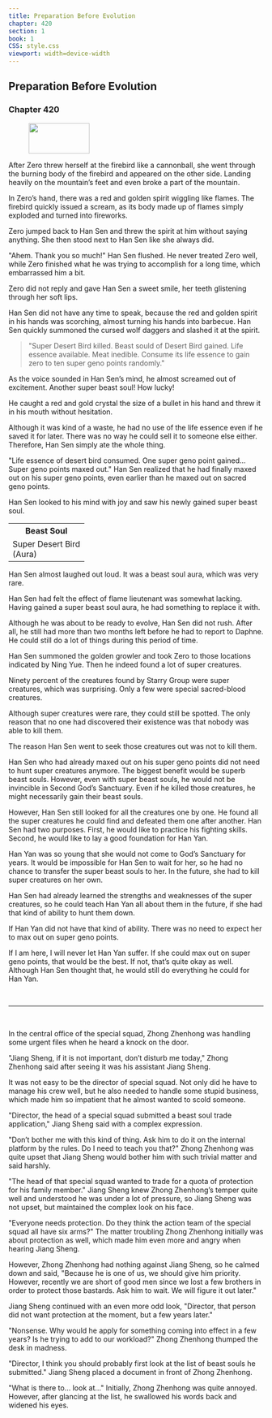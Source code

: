 ```yaml
---
title: Preparation Before Evolution
chapter: 420
section: 1
book: 1
CSS: style.css
viewport: width=device-width
---
```


## Preparation Before Evolution

### Chapter 420

<figure>
	<img src="../Images/gem.gif" alt="" id="gem" width="120" height="60" />
</figure>

After Zero threw herself at the firebird like a cannonball, she went through the burning body of the firebird and appeared on the other side. Landing heavily on the mountain’s feet and even broke a part of the mountain.

In Zero’s hand, there was a red and golden spirit wiggling like flames. The firebird quickly issued a scream, as its body made up of flames simply exploded and turned into fireworks.

Zero jumped back to Han Sen and threw the spirit at him without saying anything. She then stood next to Han Sen like she always did.

"Ahem. Thank you so much!" Han Sen flushed. He never treated Zero well, while Zero finished what he was trying to accomplish for a long time, which embarrassed him a bit.

Zero did not reply and gave Han Sen a sweet smile, her teeth glistening through her soft lips.

Han Sen did not have any time to speak, because the red and golden spirit in his hands was scorching, almost turning his hands into barbecue. Han Sen quickly summoned the cursed wolf daggers and slashed it at the spirit.

> "Super Desert Bird killed. Beast sould of Desert Bird gained. Life essence available. Meat inedible. Consume its life essence to gain zero to ten super geno points randomly."
<!--"Super Creature Desert Bird Killed. Beast Soul Of Desert Bird Gained. Life Essence Available. Meat Inedible."-->

As the voice sounded in Han Sen’s mind, he almost screamed out of excitement. Another super beast soul! How lucky!

He caught a red and gold crystal the size of a bullet in his hand and threw it in his mouth without hesitation.

Although it was kind of a waste, he had no use of the life essence even if he saved it for later. There was no way he could sell it to someone else either. Therefore, Han Sen simply ate the whole thing.

"Life essence of desert bird consumed. One super geno point gained… Super geno points maxed out." Han Sen realized that he had finally maxed out on his super geno points, even earlier than he maxed out on sacred geno points.

Han Sen looked to his mind with joy and saw his newly gained super beast soul.

<div class="tables">
    <table class="beast">
        <tr>
            <th>Beast Soul</th>
        </tr><tr>
            <td>Super Desert Bird<br>
                <span class="type">(Aura)</span></td>
        </tr>
    </table>
<!--Type of beast soul of super creature desert bird: aura-->
</div>

Han Sen almost laughed out loud. It was a beast soul aura, which was very rare.

Han Sen had felt the effect of flame lieutenant was somewhat lacking. Having gained a super beast soul aura, he had something to replace it with.

Although he was about to be ready to evolve, Han Sen did not rush. After all, he still had more than two months left before he had to report to Daphne. He could still do a lot of things during this period of time.

Han Sen summoned the golden growler and took Zero to those locations indicated by Ning Yue. Then he indeed found a lot of super creatures.

Ninety percent of the creatures found by Starry Group were super creatures, which was surprising. Only a few were special sacred-blood creatures.

Although super creatures were rare, they could still be spotted. The only reason that no one had discovered their existence was that nobody was able to kill them.

The reason Han Sen went to seek those creatures out was not to kill them.

Han Sen who had already maxed out on his super geno points did not need to hunt super creatures anymore. The biggest benefit would be superb beast souls. However, even with super beast souls, he would not be invincible in Second God’s Sanctuary. Even if he killed those creatures, he might necessarily gain their beast souls.

However, Han Sen still looked for all the creatures one by one. He found all the super creatures he could find and defeated them one after another. Han Sen had two purposes. First, he would like to practice his fighting skills. Second, he would like to lay a good foundation for Han Yan.

Han Yan was so young that she would not come to God’s Sanctuary for years. It would be impossible for Han Sen to wait for her, so he had no chance to transfer the super beast souls to her. In the future, she had to kill super creatures on her own.

Han Sen had already learned the strengths and weaknesses of the super creatures, so he could teach Han Yan all about them in the future, if she had that kind of ability to hunt them down.

If Han Yan did not have that kind of ability. There was no need to expect her to max out on super geno points.

If I am here, I will never let Han Yan suffer. If she could max out on super geno points, that would be the best. If not, that’s quite okay as well. Although Han Sen thought that, he would still do everything he could for Han Yan.

<br />

*****

<br />

In the central office of the special squad, Zhong Zhenhong was handling some urgent files when he heard a knock on the door.

"Jiang Sheng, if it is not important, don’t disturb me today," Zhong Zhenhong said after seeing it was his assistant Jiang Sheng.

It was not easy to be the director of special squad. Not only did he have to manage his crew well, but he also needed to handle some stupid business, which made him so impatient that he almost wanted to scold someone.

"Director, the head of a special squad submitted a beast soul trade application," Jiang Sheng said with a complex expression.

"Don’t bother me with this kind of thing. Ask him to do it on the internal platform by the rules. Do I need to teach you that?" Zhong Zhenhong was quite upset that Jiang Sheng would bother him with such trivial matter and said harshly.

"The head of that special squad wanted to trade for a quota of protection for his family member." Jiang Sheng knew Zhong Zhenhong’s temper quite well and understood he was under a lot of pressure, so Jiang Sheng was not upset, but maintained the complex look on his face.

"Everyone needs protection. Do they think the action team of the special squad all have six arms?" The matter troubling Zhong Zhenhong initially was about protection as well, which made him even more and angry when hearing Jiang Sheng.

However, Zhong Zhenhong had nothing against Jiang Sheng, so he calmed down and said, "Because he is one of us, we should give him priority. However, recently we are short of good men since we lost a few brothers in order to protect those bastards. Ask him to wait. We will figure it out later."

Jiang Sheng continued with an even more odd look, "Director, that person did not want protection at the moment, but a few years later."

"Nonsense. Why would he apply for something coming into effect in a few years? Is he trying to add to our workload?" Zhong Zhenhong thumped the desk in madness.

"Director, I think you should probably first look at the list of beast souls he submitted." Jiang Sheng placed a document in front of Zhong Zhenhong.

"What is there to… look at…" Initially, Zhong Zhenhong was quite annoyed. However, after glancing at the list, he swallowed his words back and widened his eyes.